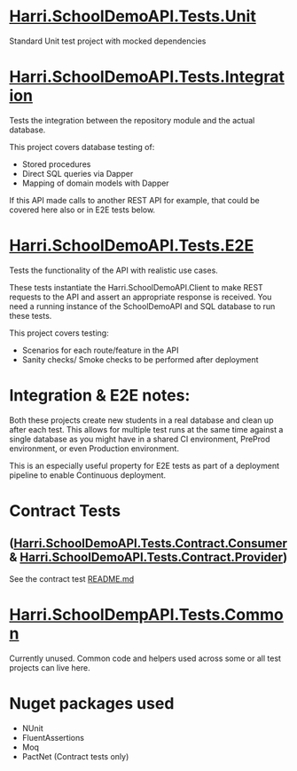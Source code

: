 # [Harri.SchoolDemoAPI.Tests.Unit](Harri.SchoolDemoAPI.Tests.Unit)
Standard Unit test project with mocked dependencies
 
# [Harri.SchoolDemoAPI.Tests.Integration](Harri.SchoolDemoAPI.Tests.Integration)
Tests the integration between the repository module and the actual database.

This project covers database testing of:
 - Stored procedures
 - Direct SQL queries via Dapper
 - Mapping of domain models with Dapper

If this API made calls to another REST API for example, that could be covered here also or in E2E tests below.

# [Harri.SchoolDemoAPI.Tests.E2E](Harri.SchoolDemoAPI.Tests.E2E)

Tests the functionality of the API with realistic use cases.

These tests instantiate the Harri.SchoolDemoAPI.Client to make REST requests to the API and assert an appropriate response is received.
You need a running instance of the SchoolDemoAPI and SQL database to run these tests.

This project covers testing:
 - Scenarios for each route/feature in the API
 - Sanity checks/ Smoke checks to be performed after deployment

# Integration & E2E notes:
Both these projects create new students in a real database and clean up after each test.
This allows for multiple test runs at the same time against a single database as you might have in a shared CI environment, PreProd environment, or even Production environment.

This is an especially useful property for E2E tests as part of a deployment pipeline to enable Continuous deployment.

# Contract Tests 
## ([Harri.SchoolDemoAPI.Tests.Contract.Consumer](Contract/Harri.SchoolDemoAPI.Tests.Contract.Consumer) & [Harri.SchoolDemoAPI.Tests.Contract.Provider](Contract/Harri.SchoolDemoAPI.Tests.Contract.Provider))
See the contract test [README.md](Contract/README.md)

# [Harri.SchoolDempAPI.Tests.Common](Harri.SchoolDempAPI.Tests.Common)
Currently unused. Common code and helpers used across some or all test projects can live here.

# Nuget packages used
- NUnit
- FluentAssertions
- Moq
- PactNet (Contract tests only)
